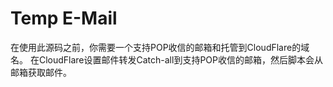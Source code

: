# Temp E-Mail
在使用此源码之前，你需要一个支持POP收信的邮箱和托管到CloudFlare的域名。
在CloudFlare设置邮件转发Catch-all到支持POP收信的邮箱，然后脚本会从邮箱获取邮件。
